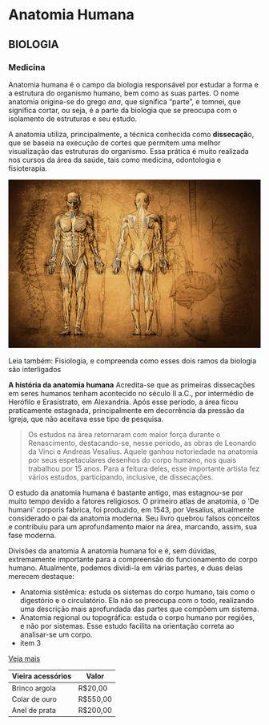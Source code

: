 
# Anatomia Humana

## BIOLOGIA

### Medicina


Anatomia humana é o campo da biologia responsável por estudar a forma e a estrutura do organismo humano, bem como as suas partes. O nome anatomia origina-se do grego *ana*, que significa “parte”, e tomnei, que significa cortar, ou seja, é a parte da biologia que se preocupa com o isolamento de estruturas e seu estudo.

A anatomia utiliza, principalmente, a técnica conhecida como **dissecaçã**o, que se baseia na execução de cortes que permitem uma melhor visualização das estruturas do organismo. Essa prática é muito realizada nos cursos da área da saúde, tais como medicina, odontologia e fisioterapia.

![](figuras/desenhos-de-anatomia.jpg)

Leia também: Fisiologia, e compreenda como esses dois ramos da biologia são interligados

**A história da anatomia humana**
Acredita-se que as primeiras dissecações em seres humanos tenham acontecido no século II a.C., por intermédio de Herófilo e Erasístrato, em Alexandria. Após esse período, a área ficou praticamente estagnada, principalmente em decorrência da pressão da Igreja, que não aceitava esse tipo de pesquisa.

>Os estudos na área retornaram com maior força durante o Renascimento, destacando-se, nesse período, as obras de Leonardo da Vinci e Andreas Vesalius. Aquele ganhou notoriedade na anatomia por seus espetaculares desenhos do corpo humano, nos quais trabalhou por 15 anos. Para a feitura deles, esse importante artista fez vários estudos, participando, inclusive, de dissecações.

O estudo da anatomia humana é bastante antigo, mas estagnou-se por muito tempo devido a fatores religiosos.
O primeiro atlas de anatomia, o 'De humani' corporis fabrica, foi produzido, em 1543, por Vesalius, atualmente considerado o pai da anatomia moderna. Seu livro quebrou falsos conceitos e contribuiu para um aprofundamento maior na área, marcando, assim, sua fase moderna.


Divisões da anatomia
A anatomia humana foi e é, sem dúvidas, extremamente importante para a compreensão do funcionamento do corpo humano. Atualmente, podemos dividi-la em várias partes, e duas delas merecem destaque:

* Anatomia sistêmica: estuda os sistemas do corpo humano, tais como o digestório e o circulatório. Ela não se preocupa com o todo, realizando uma descrição mais aprofundada das partes que compõem um sistema.
* Anatomia regional ou topográfica: estuda o corpo humano por regiões, e não por sistemas. Esse estudo facilita na orientação correta ao analisar-se um corpo.
* item 3

[Veja mais](https://brasilescola.uol.com.br/biologia/anatomia-humana.htm#:~:text=Anatomia%20humana%20%C3%A9%20o%20campo,de%20estruturas%20e%20seu%20estudo)


Vieira acessórios | Valor
------------------|---------
Brinco argola     | R$20,00
Colar de ouro     | R$550,00
Anel de prata     | R$200,00
